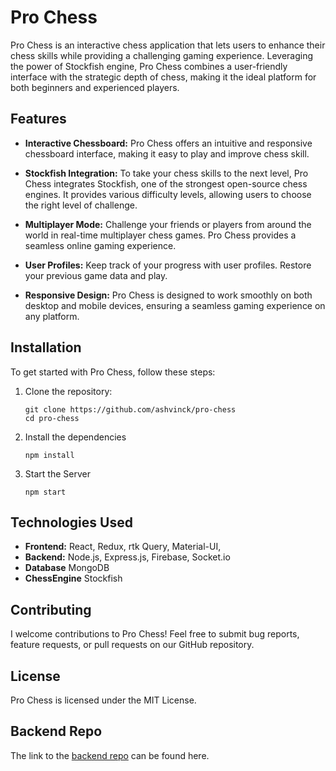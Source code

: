 # Pro Chess

Pro Chess is an interactive chess application that lets users to enhance their chess skills while providing a challenging gaming experience. Leveraging the power of Stockfish engine, Pro Chess combines a user-friendly interface with the strategic depth of chess, making it the ideal platform for both beginners and experienced players.

## Features

- **Interactive Chessboard:** Pro Chess offers an intuitive and responsive chessboard interface, making it easy to play and improve chess skill.

- **Stockfish Integration:** To take your chess skills to the next level, Pro Chess integrates Stockfish, one of the strongest open-source chess engines. It provides various difficulty levels, allowing users to choose the right level of challenge.

- **Multiplayer Mode:** Challenge your friends or players from around the world in real-time multiplayer chess games. Pro Chess provides a seamless online gaming experience.

- **User Profiles:** Keep track of your progress with user profiles. Restore your previous game data and play.

- **Responsive Design:** Pro Chess is designed to work smoothly on both desktop and mobile devices, ensuring a seamless gaming experience on any platform.

## Installation

To get started with Pro Chess, follow these steps:

1. Clone the repository:

   ```shell
   git clone https://github.com/ashvinck/pro-chess
   cd pro-chess
   ```

2. Install the dependencies

   ```shell
   npm install
   ```

3. Start the Server

   ```shell
   npm start
   ```

## Technologies Used

- **Frontend:** React, Redux, rtk Query, Material-UI,
- **Backend:** Node.js, Express.js, Firebase, Socket.io
- **Database** MongoDB
- **ChessEngine** Stockfish

## Contributing

I welcome contributions to Pro Chess! Feel free to submit bug reports, feature requests, or pull requests on our GitHub repository.

## License

Pro Chess is licensed under the MIT License.

## Backend Repo

The link to the [backend repo](https://github.com/ashvinck/pro-chess-backend) can be found here.
